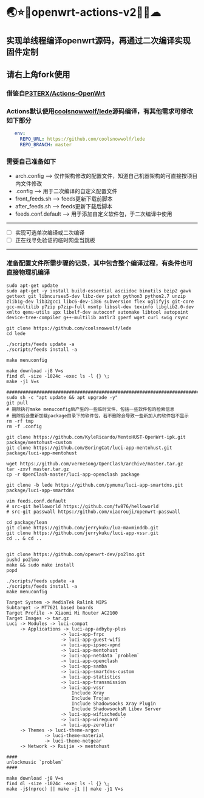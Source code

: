 # 🌏⭐🌙openwrt-actions-v2🌈🌠☁
## 实现单线程编译openwrt源码，再通过二次编译实现固件定制
## 请右上角fork使用
### 借鉴自[P3TERX/Actions-OpenWrt](https://github.com/P3TERX/Actions-OpenWrt)
### Actions默认使用[coolsnowwolf/lede](https://github.com/coolsnowwolf/lede)源码编译，有其他需求可修改如下部分
```yml
   env:
     REPO_URL: https://github.com/coolsnowwolf/lede
     REPO_BRANCH: master
```
### 需要自己准备如下
- arch.config --> 仅作架构修改的配置文件，知道自己机器架构的可直接按项目内文件修改
- .config --> 用于二次编译的自定义配置文件
- front_feeds.sh --> feeds更新下载前脚本
- after_feeds.sh --> feeds更新下载后脚本
- feeds.conf.default --> 用于添加自定义软件包，于二次编译中使用
---
- [ ] 实现可选单次编译或二次编译
- [ ] 正在找寻免验证的临时网盘当跳板
---
### 准备配置文件所需步骤的记录，其中包含整个编译过程，有条件也可直接物理机编译
```shell
sudo apt-get update
sudo apt-get -y install build-essential asciidoc binutils bzip2 gawk gettext git libncurses5-dev libz-dev patch python3 python2.7 unzip zlib1g-dev lib32gcc1 libc6-dev-i386 subversion flex uglifyjs git-core gcc-multilib p7zip p7zip-full msmtp libssl-dev texinfo libglib2.0-dev xmlto qemu-utils upx libelf-dev autoconf automake libtool autopoint device-tree-compiler g++-multilib antlr3 gperf wget curl swig rsync

git clone https://github.com/coolsnowwolf/lede
cd lede

./scripts/feeds update -a
./scripts/feeds install -a

make menuconfig

make download -j8 V=s
find dl -size -1024c -exec ls -l {} \;
make -j1 V=s

###############################################################################################
sudo sh -c "apt update && apt upgrade -y"
git pull
# 删除执行make menuconfig后产生的一些临时文件，包括一些软件包的检索信息
# 删除后会重新加载package目录下的软件包，若不删除会导致一些新加入的软件包不显示
rm -rf tmp
rm -f .config

git clone https://github.com/KyleRicardo/MentoHUST-OpenWrt-ipk.git package/mentohust-custom
git clone https://github.com/BoringCat/luci-app-mentohust.git package/luci-app-mentohust

wget https://github.com/vernesong/OpenClash/archive/master.tar.gz
tar -zxvf master.tar.gz
cp -r OpenClash-master/luci-app-openclash package

git clone -b lede https://github.com/pymumu/luci-app-smartdns.git package/luci-app-smartdns

vim feeds.conf.default
# src-git helloworld https://github.com/fw876/helloworld
# src-git passwall https://github.com/xiaorouji/openwrt-passwall

cd package/lean
git clone https://github.com/jerrykuku/lua-maxminddb.git
git clone https://github.com/jerrykuku/luci-app-vssr.git
cd .. & cd ..


git clone https://github.com/openwrt-dev/po2lmo.git
pushd po2lmo
make && sudo make install
popd

./scripts/feeds update -a
./scripts/feeds install -a
make menuconfig

Target System -> MediaTek Ralink MIPS
Subtarget -> MT7621 based boards
Target Profile -> Xiaomi Mi Router AC2100
Target Images -> tar.gz
Luci -> Modules -> luci-compat
     -> Applications -> luci-app-adbyby-plus
     			    -> luci-app-frpc
     			    -> luci-app-guest-wifi
     			    -> luci-app-ipsec-vpnd
     			    -> luci-app-mentohust
     			    -> luci-app-netdata `problem`
     			    -> luci-app-openclash
     			    -> luci-app-samba
     			    -> luci-app-smartdns-custom
     			    -> luci-app-statistics
     			    -> luci-app-transmission
     			    -> luci-app-vssr
     			        Include Xray
     			        Include Trojan
     			        Include Shadowsocks Xray Plugin
     			        Include ShadowsocksR Libev Server
     			    -> luci-app-wifischedule
     			    -> luci-app-wireguard ``
     			    -> luci-app-zerotier
     -> Themes -> luci-theme-argon
     		  -> luci-theme-material
     		  -> luci-theme-netgear
     -> Network -> Ruijie -> mentohust

####
unlockmusic `problem`
####

make download -j8 V=s
find dl -size -1024c -exec ls -l {} \;
make -j$(nproc) || make -j1 || make -j1 V=s
```
